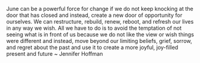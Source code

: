 June can be a powerful force for change if we do not keep knocking at the door that has closed and instead, create a new door of opportunity for ourselves. We can restructure, rebuild, renew, reboot, and refresh our lives in any way we wish. All we have to do is to avoid the temptation of not seeing what is in front of us because we do not like the view or wish things were different and instead, move beyond our limiting beliefs, grief, sorrow, and regret about the past and use it to create a more joyful, joy-filled present and future ~ Jennifer Hoffman